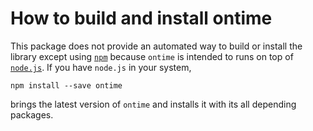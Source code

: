 How to build and install ontime
===============================

This package does not provide an automated way to build or install the library
except using [`npm`](https://npmjs.org/package/ontime) because `ontime` is
intended to runs on top of [`node.js`](https://nodejs.org). If you have
`node.js` in your system,

    npm install --save ontime

brings the latest version of `ontime` and installs it with its all depending
packages.
